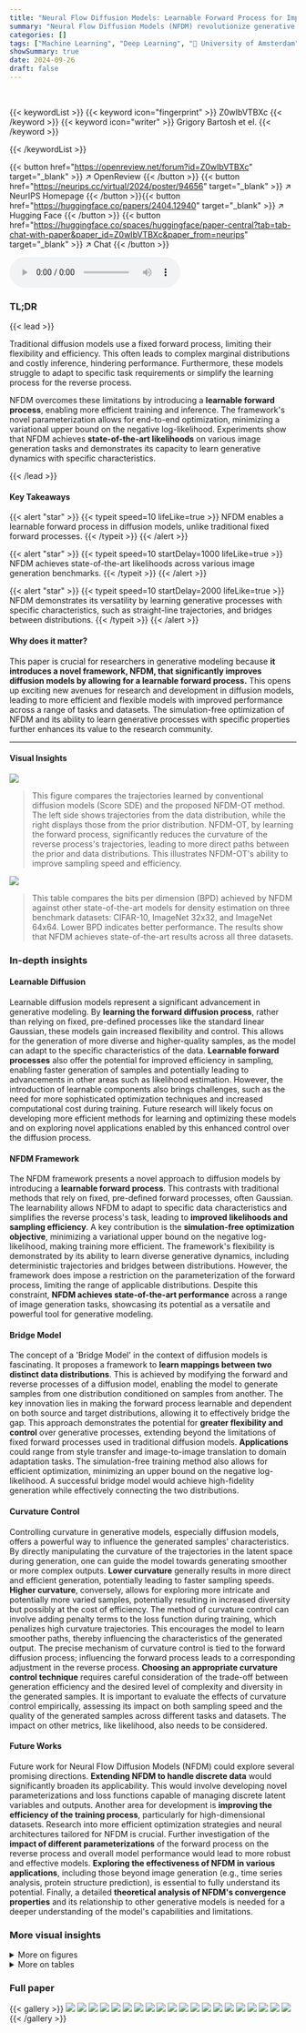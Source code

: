 ```yaml
---
title: "Neural Flow Diffusion Models: Learnable Forward Process for Improved Diffusion Modelling"
summary: "Neural Flow Diffusion Models (NFDM) revolutionize generative modeling by introducing a learnable forward process, resulting in state-of-the-art likelihoods and versatile generative dynamics."
categories: []
tags: ["Machine Learning", "Deep Learning", "🏢 University of Amsterdam",]
showSummary: true
date: 2024-09-26
draft: false
---
```


<br>

{{< keywordList >}}
{{< keyword icon="fingerprint" >}} Z0wIbVTBXc {{< /keyword >}}
{{< keyword icon="writer" >}} Grigory Bartosh et el. {{< /keyword >}}
 
{{< /keywordList >}}

{{< button href="https://openreview.net/forum?id=Z0wIbVTBXc" target="_blank" >}}
↗ OpenReview
{{< /button >}}
{{< button href="https://neurips.cc/virtual/2024/poster/94656" target="_blank" >}}
↗ NeurIPS Homepage
{{< /button >}}{{< button href="https://huggingface.co/papers/2404.12940" target="_blank" >}}
↗ Hugging Face
{{< /button >}}
{{< button href="https://huggingface.co/spaces/huggingface/paper-central?tab=tab-chat-with-paper&paper_id=Z0wIbVTBXc&paper_from=neurips" target="_blank" >}}
↗ Chat
{{< /button >}}



<audio controls>
    <source src="https://ai-paper-reviewer.com/Z0wIbVTBXc/podcast.wav" type="audio/wav">
    Your browser does not support the audio element.
</audio>


### TL;DR


{{< lead >}}

Traditional diffusion models use a fixed forward process, limiting their flexibility and efficiency.  This often leads to complex marginal distributions and costly inference, hindering performance.  Furthermore, these models struggle to adapt to specific task requirements or simplify the learning process for the reverse process.

NFDM overcomes these limitations by introducing a **learnable forward process**, enabling more efficient training and inference.  The framework's novel parameterization allows for end-to-end optimization, minimizing a variational upper bound on the negative log-likelihood.  Experiments show that NFDM achieves **state-of-the-art likelihoods** on various image generation tasks and demonstrates its capacity to learn generative dynamics with specific characteristics.

{{< /lead >}}


#### Key Takeaways

{{< alert "star" >}}
{{< typeit speed=10 lifeLike=true >}} NFDM enables a learnable forward process in diffusion models, unlike traditional fixed forward processes. {{< /typeit >}}
{{< /alert >}}

{{< alert "star" >}}
{{< typeit speed=10 startDelay=1000 lifeLike=true >}} NFDM achieves state-of-the-art likelihoods across various image generation benchmarks. {{< /typeit >}}
{{< /alert >}}

{{< alert "star" >}}
{{< typeit speed=10 startDelay=2000 lifeLike=true >}} NFDM demonstrates its versatility by learning generative processes with specific characteristics, such as straight-line trajectories, and bridges between distributions. {{< /typeit >}}
{{< /alert >}}

#### Why does it matter?
This paper is crucial for researchers in generative modeling because **it introduces a novel framework, NFDM, that significantly improves diffusion models by allowing for a learnable forward process.** This opens up exciting new avenues for research and development in diffusion models, leading to more efficient and flexible models with improved performance across a range of tasks and datasets. The simulation-free optimization of NFDM and its ability to learn generative processes with specific properties further enhances its value to the research community.

------
#### Visual Insights



![](https://ai-paper-reviewer.com/Z0wIbVTBXc/figures_6_1.jpg)

> This figure compares the trajectories learned by conventional diffusion models (Score SDE) and the proposed NFDM-OT method.  The left side shows trajectories from the data distribution, while the right displays those from the prior distribution.  NFDM-OT, by learning the forward process, significantly reduces the curvature of the reverse process's trajectories, leading to more direct paths between the prior and data distributions. This illustrates NFDM-OT's ability to improve sampling speed and efficiency.





![](https://ai-paper-reviewer.com/Z0wIbVTBXc/tables_4_1.jpg)

> This table compares the bits per dimension (BPD) achieved by NFDM against other state-of-the-art models for density estimation on three benchmark datasets: CIFAR-10, ImageNet 32x32, and ImageNet 64x64.  Lower BPD indicates better performance. The results show that NFDM achieves state-of-the-art results across all three datasets.





### In-depth insights


#### Learnable Diffusion
Learnable diffusion models represent a significant advancement in generative modeling.  By **learning the forward diffusion process**, rather than relying on fixed, pre-defined processes like the standard linear Gaussian, these models gain increased flexibility and control. This allows for the generation of more diverse and higher-quality samples, as the model can adapt to the specific characteristics of the data.  **Learnable forward processes** also offer the potential for improved efficiency in sampling, enabling faster generation of samples and potentially leading to advancements in other areas such as likelihood estimation.  However, the introduction of learnable components also brings challenges, such as the need for more sophisticated optimization techniques and increased computational cost during training.  Future research will likely focus on developing more efficient methods for learning and optimizing these models and on exploring novel applications enabled by this enhanced control over the diffusion process.

#### NFDM Framework
The NFDM framework presents a novel approach to diffusion models by introducing a **learnable forward process**. This contrasts with traditional methods that rely on fixed, pre-defined forward processes, often Gaussian.  The learnability allows NFDM to adapt to specific data characteristics and simplifies the reverse process's task, leading to **improved likelihoods and sampling efficiency**.  A key contribution is the **simulation-free optimization objective**, minimizing a variational upper bound on the negative log-likelihood, making training more efficient. The framework's flexibility is demonstrated by its ability to learn diverse generative dynamics, including deterministic trajectories and bridges between distributions.  However, the framework does impose a restriction on the parameterization of the forward process, limiting the range of applicable distributions.  Despite this constraint, **NFDM achieves state-of-the-art performance** across a range of image generation tasks, showcasing its potential as a versatile and powerful tool for generative modeling.

#### Bridge Model
The concept of a 'Bridge Model' in the context of diffusion models is fascinating.  It proposes a framework to **learn mappings between two distinct data distributions**. This is achieved by modifying the forward and reverse processes of a diffusion model, enabling the model to generate samples from one distribution conditioned on samples from another. The key innovation lies in making the forward process learnable and dependent on both source and target distributions, allowing it to effectively bridge the gap.  This approach demonstrates the potential for **greater flexibility and control** over generative processes, extending beyond the limitations of fixed forward processes used in traditional diffusion models. **Applications** could range from style transfer and image-to-image translation to domain adaptation tasks. The simulation-free training method also allows for efficient optimization, minimizing an upper bound on the negative log-likelihood. A successful bridge model would achieve high-fidelity generation while effectively connecting the two distributions.

#### Curvature Control
Controlling curvature in generative models, especially diffusion models, offers a powerful way to influence the generated samples' characteristics.  By directly manipulating the curvature of the trajectories in the latent space during generation, one can guide the model towards generating smoother or more complex outputs. **Lower curvature** generally results in more direct and efficient generation, potentially leading to faster sampling speeds. **Higher curvature**, conversely, allows for exploring more intricate and potentially more varied samples, potentially resulting in increased diversity but possibly at the cost of efficiency.  The method of curvature control can involve adding penalty terms to the loss function during training, which penalizes high curvature trajectories. This encourages the model to learn smoother paths, thereby influencing the characteristics of the generated output.  The precise mechanism of curvature control is tied to the forward diffusion process; influencing the forward process leads to a corresponding adjustment in the reverse process.  **Choosing an appropriate curvature control technique** requires careful consideration of the trade-off between generation efficiency and the desired level of complexity and diversity in the generated samples.  It is important to evaluate the effects of curvature control empirically, assessing its impact on both sampling speed and the quality of the generated samples across different tasks and datasets.  The impact on other metrics, like likelihood, also needs to be considered.

#### Future Works
Future work for Neural Flow Diffusion Models (NFDM) could explore several promising directions. **Extending NFDM to handle discrete data** would significantly broaden its applicability.  This would involve developing novel parameterizations and loss functions capable of managing discrete latent variables and outputs.  Another area for development is **improving the efficiency of the training process**, particularly for high-dimensional datasets. Research into more efficient optimization strategies and neural architectures tailored for NFDM is crucial. Further investigation of the **impact of different parameterizations** of the forward process on the reverse process and overall model performance would lead to more robust and effective models.  **Exploring the effectiveness of NFDM in various applications**, including those beyond image generation (e.g., time series analysis, protein structure prediction), is essential to fully understand its potential.  Finally, a detailed **theoretical analysis of NFDM's convergence properties** and its relationship to other generative models is needed for a deeper understanding of the model's capabilities and limitations.


### More visual insights

<details>
<summary>More on figures
</summary>


![](https://ai-paper-reviewer.com/Z0wIbVTBXc/figures_8_1.jpg)

> This figure visualizes the learned stochastic trajectories of Neural Flow Bridge Models (NFBM) trained with an additional penalty to avoid obstacles.  The left panel shows the trajectories without obstacles, while the right shows trajectories trained to avoid an obstacle represented by the central circular region.  Different colors represent trajectories starting from different initial distributions.  The figure demonstrates the NFBM's capability to learn generative dynamics with specific properties, in this case, obstacle avoidance.


![](https://ai-paper-reviewer.com/Z0wIbVTBXc/figures_26_1.jpg)

> This figure shows the first coordinates of forward deterministic trajectories generated by NFDM-OT. Two starting points, (-1, -1) and (1, 1), are used, and multiple trajectories are plotted to show the variability. The trajectories illustrate the impact of the curvature penalty, which encourages straight-line paths.


![](https://ai-paper-reviewer.com/Z0wIbVTBXc/figures_27_1.jpg)

> This figure shows samples generated from the NFDM model trained on CIFAR-10, ImageNet 32x32, and ImageNet 64x64 datasets.  It visually demonstrates the model's ability to generate images representative of each dataset's characteristics.


![](https://ai-paper-reviewer.com/Z0wIbVTBXc/figures_27_2.jpg)

> This figure shows samples generated from the NFDM model trained on CIFAR-10, ImageNet 32, and ImageNet 64 datasets. The samples demonstrate the model's ability to generate high-quality images across different datasets.


![](https://ai-paper-reviewer.com/Z0wIbVTBXc/figures_27_3.jpg)

> This figure visualizes the generative trajectories learned by the Neural Flow Bridge Models (NFBM) when trained on the AFHQ dataset.  The NFBM is a modified version of the Neural Flow Diffusion Model (NFDM) designed to learn mappings between two different distributions. In this case, it learns to translate images of dogs into images of cats. The figure shows a sequence of images generated along the trajectory, starting from a dog image at time t=1 and progressing to a cat image at time t=0. Each column represents a different sample, while each row illustrates the transformation at different time steps (t). The smooth transition demonstrates NFBM's ability to learn a continuous transformation between the two data distributions while avoiding abrupt changes.


</details>




<details>
<summary>More on tables
</summary>


![](https://ai-paper-reviewer.com/Z0wIbVTBXc/tables_7_1.jpg)
> This table compares the Fréchet Inception Distance (FID) scores for different models on image generation tasks with varying numbers of function evaluations (NFE).  The table is organized into three sections based on the model's approach to minimizing curvature. It demonstrates that NFDM-OT achieves better FID scores (indicating higher image quality) compared to baselines with similar NFE values.

![](https://ai-paper-reviewer.com/Z0wIbVTBXc/tables_8_1.jpg)
> This table presents the Fréchet Inception Distance (FID) scores, a metric for evaluating the quality of generated images, for three different models on the AFHQ 64 dataset, demonstrating the effectiveness of the Neural Flow Bridge Models (NFBM) framework for learning bridges between two distributions.

![](https://ai-paper-reviewer.com/Z0wIbVTBXc/tables_24_1.jpg)
> This table lists the training hyperparameters used in the experiments for different datasets: CIFAR-10, ImageNet 32, ImageNet 64, and AFHQ 64.  The hyperparameters include the number of channels, depth of the network, channel multipliers, number of heads, heads channels, attention resolution, dropout rate, effective batch size, number of GPUs used for training, number of epochs, total number of iterations, learning rate, learning rate scheduler (Polynomial or Constant), and the number of warmup steps.

![](https://ai-paper-reviewer.com/Z0wIbVTBXc/tables_26_1.jpg)
> This table compares the performance of the NFDM and NFDM-OT models on density estimation tasks using bits per dimension (BPD) as the metric. Lower BPD values indicate better performance. The table shows that NFDM-OT achieves better results than NFDM, suggesting that penalizing the curvature of the generative trajectories improves performance.

![](https://ai-paper-reviewer.com/Z0wIbVTBXc/tables_26_2.jpg)
> This table summarizes the Fréchet Inception Distance (FID) scores for image generation using different diffusion models with varying numbers of function evaluations (NFEs).  It compares models that don't optimize for trajectory straightness, solvers for pre-trained models, and models specifically designed for minimizing trajectory curvature.  The results show that NFDM-OT achieves state-of-the-art performance for a given number of function evaluations.

</details>




### Full paper

{{< gallery >}}
<img src="https://ai-paper-reviewer.com/Z0wIbVTBXc/1.png" class="grid-w50 md:grid-w33 xl:grid-w25" />
<img src="https://ai-paper-reviewer.com/Z0wIbVTBXc/2.png" class="grid-w50 md:grid-w33 xl:grid-w25" />
<img src="https://ai-paper-reviewer.com/Z0wIbVTBXc/3.png" class="grid-w50 md:grid-w33 xl:grid-w25" />
<img src="https://ai-paper-reviewer.com/Z0wIbVTBXc/4.png" class="grid-w50 md:grid-w33 xl:grid-w25" />
<img src="https://ai-paper-reviewer.com/Z0wIbVTBXc/5.png" class="grid-w50 md:grid-w33 xl:grid-w25" />
<img src="https://ai-paper-reviewer.com/Z0wIbVTBXc/6.png" class="grid-w50 md:grid-w33 xl:grid-w25" />
<img src="https://ai-paper-reviewer.com/Z0wIbVTBXc/7.png" class="grid-w50 md:grid-w33 xl:grid-w25" />
<img src="https://ai-paper-reviewer.com/Z0wIbVTBXc/8.png" class="grid-w50 md:grid-w33 xl:grid-w25" />
<img src="https://ai-paper-reviewer.com/Z0wIbVTBXc/9.png" class="grid-w50 md:grid-w33 xl:grid-w25" />
<img src="https://ai-paper-reviewer.com/Z0wIbVTBXc/10.png" class="grid-w50 md:grid-w33 xl:grid-w25" />
<img src="https://ai-paper-reviewer.com/Z0wIbVTBXc/11.png" class="grid-w50 md:grid-w33 xl:grid-w25" />
<img src="https://ai-paper-reviewer.com/Z0wIbVTBXc/12.png" class="grid-w50 md:grid-w33 xl:grid-w25" />
<img src="https://ai-paper-reviewer.com/Z0wIbVTBXc/13.png" class="grid-w50 md:grid-w33 xl:grid-w25" />
<img src="https://ai-paper-reviewer.com/Z0wIbVTBXc/14.png" class="grid-w50 md:grid-w33 xl:grid-w25" />
<img src="https://ai-paper-reviewer.com/Z0wIbVTBXc/15.png" class="grid-w50 md:grid-w33 xl:grid-w25" />
<img src="https://ai-paper-reviewer.com/Z0wIbVTBXc/16.png" class="grid-w50 md:grid-w33 xl:grid-w25" />
<img src="https://ai-paper-reviewer.com/Z0wIbVTBXc/17.png" class="grid-w50 md:grid-w33 xl:grid-w25" />
<img src="https://ai-paper-reviewer.com/Z0wIbVTBXc/18.png" class="grid-w50 md:grid-w33 xl:grid-w25" />
<img src="https://ai-paper-reviewer.com/Z0wIbVTBXc/19.png" class="grid-w50 md:grid-w33 xl:grid-w25" />
<img src="https://ai-paper-reviewer.com/Z0wIbVTBXc/20.png" class="grid-w50 md:grid-w33 xl:grid-w25" />
{{< /gallery >}}